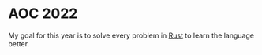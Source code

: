 # AOC 2022

My goal for this year is to solve every problem in [Rust](https://www.rust-lang.org/) to learn the language better.
